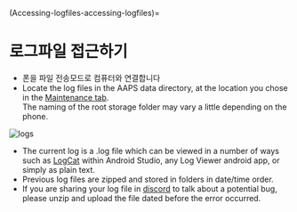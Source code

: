 (Accessing-logfiles-accessing-logfiles)=

# 로그파일 접근하기

* 폰을 파일 전송모드로 컴퓨터와 연결합니다
* Locate the log files in the AAPS data directory, at the location you chose in the [Maintenance tab](#preferences-maintenance-logdirectory).  
    The naming of the root storage folder may vary a little depending on the phone.

![logs](../images/aapslog.png)

* The current log is a .log file which can be viewed in a number of ways such as [LogCat](https://developer.android.com/studio/debug/am-logcat.html) within Android Studio, any Log Viewer android app, or simply as plain text. 
* Previous log files are zipped and stored in folders in date/time order. 
* If you are sharing your log file in [discord](https://discord.gg/4fQUWHZ4Mw) to talk about a potential bug, please unzip and upload the file dated before the error occurred.
